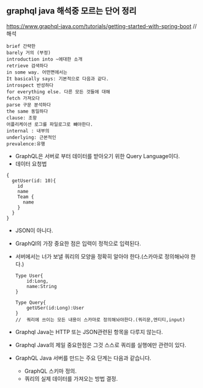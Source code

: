 
## graphql java 해석중 모르는 단어 정리

https://www.graphql-java.com/tutorials/getting-started-with-spring-boot //해석

```
brief 간략한 
barely 거의 (부정)
introduction into ~에대한 소개
retrieve 검색하다
in some way. 어떤면에서는 
It basically says: 기본적으로 다음과 같다.
introspect 반성하다
for everything else. 다른 모든 것들에 대해 
fetch 가져오다
parse 구문 분석하다
the same 동일하다
clause: 조항
어플리케이션 로그를 파일로그로 뺴야한다.
internal : 내부의 
underlying: 근본적인
prevalence:유행

```


- GraphQL은 서버로 부터 데이터를 받아오기 위한 Query Language이다.
- 데이터 요청법
```
{
  getUser(id: 10){
    id
    name
    Team {
      name
    }
  }
}
```
- JSON이 아니다. 

- GraphQl의 가장 중요한 점은 입력이 정적으로 입력된다.
- 서버에서는 너가 보낼 쿼리의 모양을 정확히 알아야 한다.(스카마로 정의해놔야 한다.)
    ```
    Type User{
        id:Long,
        name:String
    }

    Type Query{
        getUSer(id:Long):User
    }
    //  쿼리에 쓰이는 모든 내용이 스카마로 정의해놔야한다.(쿼리문,엔티티,input)
    ``` 
- Graphql Java는 HTTP 또는 JSON관련된 항목을 다루지 않는다.
- Graphql Java의 제일 중요한점은 그것 스스로 쿼리를 실행에만 관련이 있다.


- GraphQL Java 서버를 만드는 주요 단계는 다음과 같습니다.
    - GraphQL 스키마 정의.
    - 쿼리의 실제 데이터를 가져오는 방법 결정.
